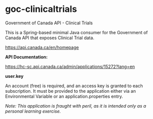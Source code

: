 # goc-clinicaltrials
Government of Canada API - Clinical Trials

This is a Spring-based minimal Java consumer for the Government of Canada API that exposes Clinical Trial data.

https://api.canada.ca/en/homepage

**API Documentation:**

https://hc-sc.api.canada.ca/admin/applications/15272?lang=en

**user.key**

An account (free) is required, and an access key is granted to each subscription. It must be provided to the application either via an Environmental Variable or an application.properties entry.

*Note: This application is fraught with peril, as it is intended only as a personal learning exercise.*
